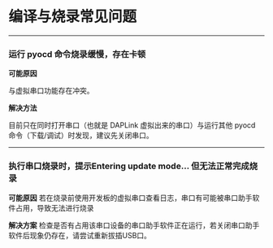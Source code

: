 # 编译与烧录常见问题

---

### 运行 pyocd 命令烧录缓慢，存在卡顿

**可能原因**

与虚拟串口功能存在冲突。

**解决方法**

目前只在同时打开串口（也就是 DAPLink 虚拟出来的串口）与运行其他 pyocd 命令（下载/调试）时发现，建议先关闭串口。

---

### 执行串口烧录时，提示Entering update mode… 但无法正常完成烧录

**可能原因**
若在烧录前使用开发板的虚拟串口查看日志，串口有可能被串口助手软件占用，导致无法进行烧录

**解决方案**
检查是否有占用该串口设备的串口助手软件正在运行，若关闭串口助手软件后现象仍存在，请尝试重新拔插USB口。

